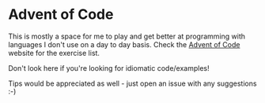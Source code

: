 # Advent of Code

This is mostly a space for me to play and get better at programming with languages I don't use on a day to day basis. Check the [Advent of Code](https://adventofcode.com) website for the exercise list.

Don't look here if you're looking for idiomatic code/examples!

Tips would be appreciated as well - just open an issue with any suggestions :-)

